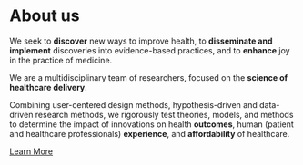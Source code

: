 # About us
We seek to **discover** new ways to improve health, to **disseminate and implement** discoveries into evidence-based practices, and to **enhance** joy in the practice of medicine.

We are a multidisciplinary team of researchers, focused on the **science of healthcare delivery**.

Combining user-centered design methods, hypothesis-driven and data-driven research methods, we rigorously test theories, models, and methods to determine the impact of innovations on health **outcomes**, human (patient and healthcare professionals) **experience**, and **affordability** of healthcare.

<a class="btn styled-yellow" href="https://familymedicine.ucsd.edu/research/faculty-labs/learning-health-systems/about/index.html">Learn More</a>
